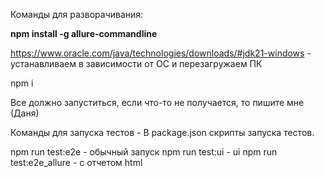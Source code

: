 Команды для разворачивания:

**npm install -g allure-commandline**

https://www.oracle.com/java/technologies/downloads/#jdk21-windows - устанавливаем в зависимости от ОС и перезагружаем ПК

npm i 

Все должно запуститься, если что-то не получается, то пишите мне (Даня)

Команды для запуска тестов - 
В package.json скрипты запуска тестов. 

npm run test:e2e - обычный запуск
npm run test:ui - ui
npm run test:e2e_allure - с отчетом html